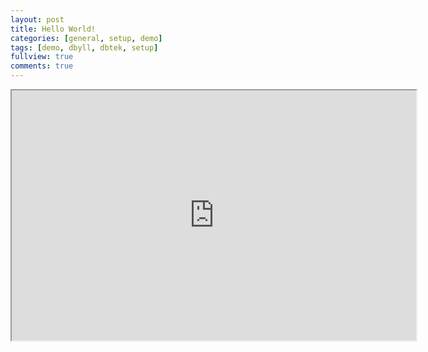 ```yaml
---
layout: post
title: Hello World!
categories: [general, setup, demo]
tags: [demo, dbyll, dbtek, setup]
fullview: true
comments: true
---
```


<iframe src="http://webchat.freenode.net?channels=%23cerebrux&uio=d4" width="647" height="400"></iframe>


